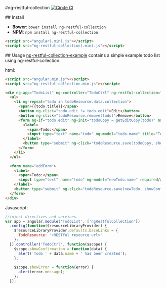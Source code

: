 #ng-restful-collection [![Circle CI](https://img.shields.io/circleci/project/onumossn/ng-restful-collection/master.svg)](https://circleci.com/gh/onumossn/ng-restful-collection)

##<a name="install"></a> Install
* <a name="bower"></a>**Bower**: `bower install ng-restful-collection`
* <a name="npm"></a>**NPM**: `npm install ng-restful-collection`
```html
<script src="angular(.min).js"></script>
<script src="ng-restful-collection(.min).js"></script>
```


##<a name="usage"></a> Usage
[ng-restful-collection-example](https://github.com/onumossn/ng-restful-collection-example) contains a simple example todo list using ng-restful-collection.

html:
```html
<script src="angular.min.js"></script>
<script src="ng-restful-collection.min.js"></script>

<div ng-app="TodoList" ng-controller="TodoCtrl" ng-restful-collection="[{type: 'TodoResource'}]">
  <ul>
    <li ng-repeat="todo in todoResource.data.collection">
      <span>{{todo.title}}</span>
      <button ng-click="todo.edit != todo.edit">Edit</button>
      <button ng-click="todoResource.remove(todo)">Remove</button>
      <form ng-if="todo.edit" ng-init="todoCopy = getEditCopy(todo)" name="editForm">
        <label>
          <span>Todo:</span>
          <input type="text" name="todo" ng-model="todo.name" title="Todo" required/> 
        </label>
        <button type="submit" ng-click="todoResource.save(todoCopy, showConfirmation, showError)">Save</button>
      </form>
    </li>
  </ul>

  <form name="addForm">
    <label>
      <span>Todo:</span>
      <input type="text" name="todo" ng-model="newTodo.name" required/>
    </label>
    <button type="submit" ng-click="todoResource.save(newTodo, showConfirmation, showError)">Save</button>
  </form>
</div>
```
Javascript:
```js
//inject directives and services.
var app = angular.module('TodoList', ['ngRestfulCollection'])
  .config(function($resourceLibraryProvider) {
    $resourceLibraryProvider.defaults.baseLinks = {
      TodoResource: '<RESTful resource url>'
    };
  }).controller('TodoCtrl', function($scope) {
    $scope.showConfirmation = function(data) {
      alert('Todo ' + data.name + ' has been created');
    };
    
    $scope.showError = function(error) {
      alert(error.message);
    };
  });
```

